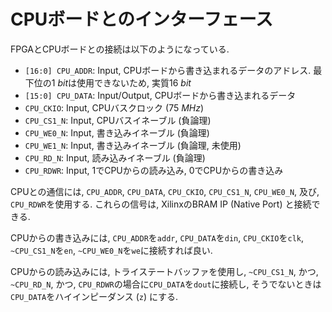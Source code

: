 # CPUボードとのインターフェース

FPGAとCPUボードとの接続は以下のようになっている.

* `[16:0] CPU_ADDR`: Input, CPUボードから書き込まれるデータのアドレス. 最下位の$\SI{1}{bit}$は使用できないため, 実質$\SI{16}{bit}$
* `[15:0] CPU_DATA`: Input/Output, CPUボードから書き込まれるデータ
* `CPU_CKIO`: Input, CPUバスクロック ($\SI{75}{MHz}$)
* `CPU_CS1_N`: Input, CPUバスイネーブル (負論理)
* `CPU_WE0_N`: Input, 書き込みイネーブル (負論理)
* `CPU_WE1_N`: Input, 書き込みイネーブル (負論理, 未使用)
* `CPU_RD_N`: Input, 読み込みイネーブル (負論理)
* `CPU_RDWR`: Input, 1でCPUからの読み込み, 0でCPUからの書き込み

CPUとの通信には, `CPU_ADDR`, `CPU_DATA`, `CPU_CKIO`, `CPU_CS1_N`, `CPU_WE0_N`, 及び, `CPU_RDWR`を使用する.
これらの信号は, XilinxのBRAM IP (Native Port) と接続できる.

CPUからの書き込みには, `CPU_ADDR`を`addr`, `CPU_DATA`を`din`, `CPU_CKIO`を`clk`, `~CPU_CS1_N`を`en`, `~CPU_WE0_N`を`we`に接続すれば良い.

CPUからの読み込みには, トライステートバッファを使用し, `~CPU_CS1_N`, かつ, `~CPU_RD_N`, かつ, `CPU_RDWR`の場合に`CPU_DATA`を`dout`に接続し, そうでないときは`CPU_DATA`をハイインピーダンス (`z`) にする.
